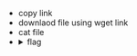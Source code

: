 - copy link
- downlaod file using wget link
- cat file 
- <details> 
  <summary> flag </summary>
   picoCTF{s4n1ty_v3r1f13d_f28ac910}
  </details>

